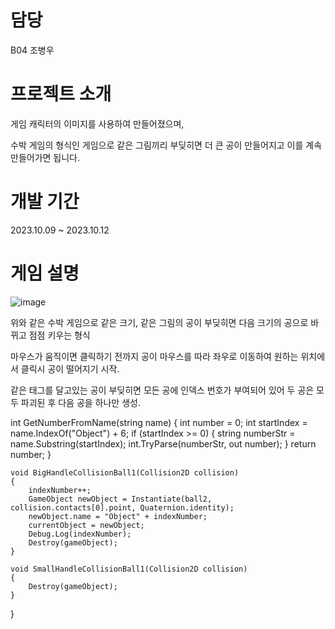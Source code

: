 # 담당
B04 조병우
# 프로젝트 소개
게임 캐릭터의 이미지를 사용하여 만들어졌으며,

수박 게임의 형식인 게임으로 같은 그림끼리 부딪히면 더 큰 공이 만들어지고 이를 계속 만들어가면 됩니다.

# 개발 기간
2023.10.09 ~ 2023.10.12


# 게임 설명
![image](https://github.com/Nightshadow0911/suikagame/assets/99133865/9eca24c2-81fc-49c7-b75b-92e330792381)

위와 같은 수박 게임으로 같은 크기, 같은 그림의 공이 부딪히면 다음 크기의 공으로 바뀌고 점점 키우는 형식

마우스가 움직이면 클릭하기 전까지 공이 마우스를 따라 좌우로 이동하여 원하는 위치에서 클릭시 공이 떨어지기 시작.

같은 태그를 달고있는 공이 부딪히면 모든 공에 인덱스 번호가 부여되어 있어 두 공은 모두 파괴된 후 다음 공을 하나만 생성.

    
int GetNumberFromName(string name)
    {
        int number = 0;
        int startIndex = name.IndexOf("Object") + 6;
        if (startIndex >= 0)
        {
            string numberStr = name.Substring(startIndex);
            int.TryParse(numberStr, out number);
        }
        return number;
    }
    
    void BigHandleCollisionBall1(Collision2D collision)
    {
        indexNumber++;
        GameObject newObject = Instantiate(ball2, collision.contacts[0].point, Quaternion.identity);
        newObject.name = "Object" + indexNumber;
        currentObject = newObject;
        Debug.Log(indexNumber);
        Destroy(gameObject);
    }

    void SmallHandleCollisionBall1(Collision2D collision)
    {
        Destroy(gameObject);
    }
}


